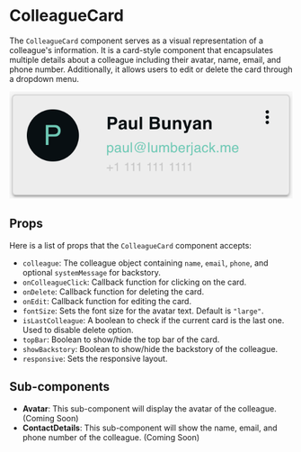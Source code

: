# ColleagueCard

The `ColleagueCard` component serves as a visual representation of a colleague's information. It is a card-style component that encapsulates multiple details about a colleague including their avatar, name, email, and phone number. Additionally, it allows users to edit or delete the card through a dropdown menu.

![ColleagueCard Component](../../static/media/colleague-card.png)

## Props

Here is a list of props that the `ColleagueCard` component accepts:

- `colleague`: The colleague object containing `name`, `email`, `phone`, and optional `systemMessage` for backstory.
- `onColleagueClick`: Callback function for clicking on the card.
- `onDelete`: Callback function for deleting the card.
- `onEdit`: Callback function for editing the card.
- `fontSize`: Sets the font size for the avatar text. Default is `"large"`.
- `isLastColleague`: A boolean to check if the current card is the last one. Used to disable delete option.
- `topBar`: Boolean to show/hide the top bar of the card.
- `showBackstory`: Boolean to show/hide the backstory of the colleague.
- `responsive`: Sets the responsive layout.

## Sub-components

- **Avatar**: This sub-component will display the avatar of the colleague. (Coming Soon)
- **ContactDetails**: This sub-component will show the name, email, and phone number of the colleague. (Coming Soon)
